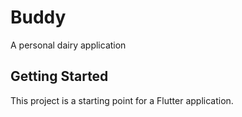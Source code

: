 
# Buddy


A personal dairy application

## Getting Started

This project is a starting point for a Flutter application.


